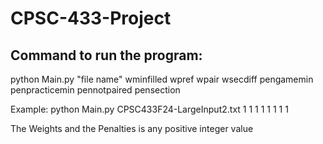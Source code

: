 # CPSC-433-Project

## Command to run the program:
python Main.py "file name" wminfilled wpref wpair wsecdiff pengamemin penpracticemin pennotpaired pensection

Example: python Main.py CPSC433F24-LargeInput2.txt 1 1 1 1 1 1 1 1

The Weights and the Penalties is any positive integer value